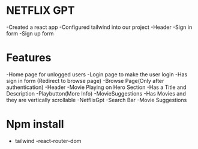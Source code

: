 # NETFLIX GPT

-Created a react app
-Configured tailwind into our project
-Header
-Sign in form
-Sign up form


# Features
-Home page for unlogged users
-Login page to make the user login 
  -Has sign in form (Redirect to browse page)
-Browse Page(Only after authentication)
    -Header
    -Movie Playing on Hero Section
      -Has a Title and Description 
      -Playbutton(More Info)
      -MovieSuggestions
        -Has Movies and they are vertically scrollable
-NetflixGpt
    -Search Bar
    -Movie Suggestions


# Npm install
 - tailwind
 -react-router-dom